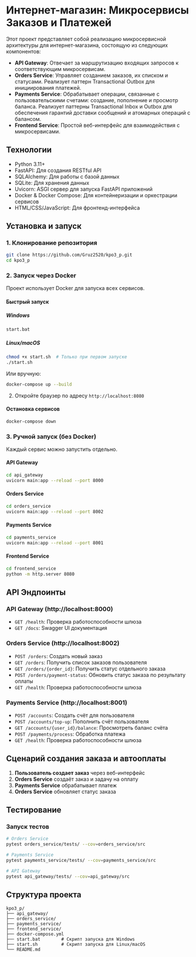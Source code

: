 # Интернет-магазин: Микросервисы Заказов и Платежей

Этот проект представляет собой реализацию микросервисной архитектуры для интернет-магазина, состоящую из следующих компонентов:

- **API Gateway**: Отвечает за маршрутизацию входящих запросов к соответствующим микросервисам.
- **Orders Service**: Управляет созданием заказов, их списком и статусами. Реализует паттерн Transactional Outbox для инициирования платежей.
- **Payments Service**: Обрабатывает операции, связанные с пользовательскими счетами: создание, пополнение и просмотр баланса. Реализует паттерны Transactional Inbox и Outbox для обеспечения гарантий доставки сообщений и атомарных операций с балансом.
- **Frontend Service**: Простой веб-интерфейс для взаимодействия с микросервисами.

## Технологии

- Python 3.11+
- FastAPI: Для создания RESTful API
- SQLAlchemy: Для работы с базой данных
- SQLite: Для хранения данных
- Uvicorn: ASGI сервер для запуска FastAPI приложений
- Docker & Docker Compose: Для контейнеризации и оркестрации сервисов
- HTML/CSS/JavaScript: Для фронтенд-интерфейса

## Установка и запуск

### 1. Клонирование репозитория

```bash
git clone https://github.com/Gruz2520/kpo3_p.git
cd kpo3_p
```

### 2. Запуск через Docker

Проект использует Docker для запуска всех сервисов. 

#### Быстрый запуск

##### Windows
```bash
start.bat
```

##### Linux/macOS
```bash
chmod +x start.sh  # Только при первом запуске
./start.sh
```

Или вручную:
```bash
docker-compose up --build
```

2. Откройте браузер по адресу `http://localhost:8080`

#### Остановка сервисов

```bash
docker-compose down
```

### 3. Ручной запуск (без Docker)

Каждый сервис можно запустить отдельно.

#### API Gateway
```bash
cd api_gateway
uvicorn main:app --reload --port 8000
```

#### Orders Service
```bash
cd orders_service
uvicorn main:app --reload --port 8002
```

#### Payments Service
```bash
cd payments_service
uvicorn main:app --reload --port 8001
```

#### Frontend Service
```bash
cd frontend_service
python -m http.server 8080
```

## API Эндпоинты

### API Gateway (http://localhost:8000)

- `GET /health`: Проверка работоспособности шлюза
- `GET /docs`: Swagger UI документация

### Orders Service (http://localhost:8002)

- `POST /orders`: Создать новый заказ
- `GET /orders`: Получить список заказов пользователя
- `GET /orders/{order_id}`: Получить статус отдельного заказа
- `POST /orders/payment-status`: Обновить статус заказа по результату оплаты
- `GET /health`: Проверка работоспособности шлюза

### Payments Service (http://localhost:8001)

- `POST /accounts`: Создать счёт для пользователя
- `POST /accounts/top-up`: Пополнить счёт пользователя
- `GET /accounts/{user_id}/balance`: Просмотреть баланс счёта
- `POST /payments/process`: Обработка платежа
- `GET /health`: Проверка работоспособности шлюза

## Сценарий создания заказа и автооплаты

1. **Пользователь создает заказ** через веб-интерфейс
2. **Orders Service** создаёт заказ и задачу на оплату
3. **Payments Service** обрабатывает платеж
4. **Orders Service** обновляет статус заказа

## Тестирование

### Запуск тестов

```bash
# Orders Service
pytest orders_service/tests/ --cov=orders_service/src

# Payments Service
pytest payments_service/tests/ --cov=payments_service/src

# API Gateway
pytest api_gateway/tests/ --cov=api_gateway/src
```

## Структура проекта

```
kpo3_p/
├── api_gateway/
├── orders_service/
├── payments_service/
├── frontend_service/
├── docker-compose.yml
├── start.bat        # Скрипт запуска для Windows
├── start.sh         # Скрипт запуска для Linux/macOS
└── README.md
``` 